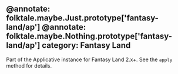 @annotate: folktale.maybe.Just.prototype['fantasy-land/ap']
@annotate: folktale.maybe.Nothing.prototype['fantasy-land/ap']
category: Fantasy Land
---

Part of the Applicative instance for Fantasy Land 2.x+. See the `apply` method for details.